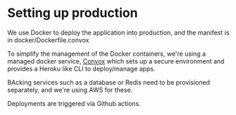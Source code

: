 # Setting up production

We use Docker to deploy the application into production, and the manifest is in docker/Dockerfile.convox

To simplify the management of the Docker containers, we're using a managed docker service, [Convox](https://convox.com/) which 
sets up a secure environment and provides a Heroku like CLI to deploy/manage apps. 

BAcking services such as a database or Redis need to be provisioned separately, and we're using AWS for these.

Deployments are triggered via Github actions.
